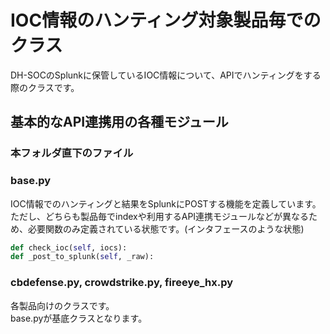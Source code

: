 # IOC情報のハンティング対象製品毎でのクラス

DH-SOCのSplunkに保管しているIOC情報について、APIでハンティングをする際のクラスです。  

## 基本的なAPI連携用の各種モジュール  
### 本フォルダ直下のファイル

### base.py

IOC情報でのハンティングと結果をSplunkにPOSTする機能を定義しています。  
ただし、どちらも製品毎でindexや利用するAPI連携モジュールなどが異なるため、必要関数のみ定義されている状態です。(インタフェースのような状態)  

```python
def check_ioc(self, iocs):
def _post_to_splunk(self, _raw):
```

### cbdefense.py, crowdstrike.py, fireeye_hx.py

各製品向けのクラスです。  
base.pyが基底クラスとなります。
